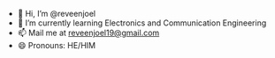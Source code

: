 - 👋 Hi, I’m @reveenjoel
- 🌱 I’m currently learning Electronics and Communication Engineering
- 📫 Mail me at reveenjoel19@gmail.com
- 😄 Pronouns: HE/HIM
